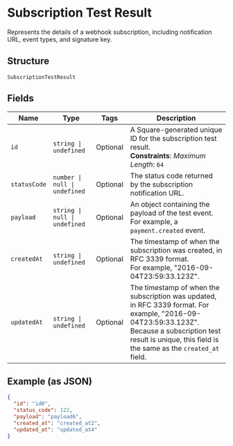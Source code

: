 
# Subscription Test Result

Represents the details of a webhook subscription, including notification URL,
event types, and signature key.

## Structure

`SubscriptionTestResult`

## Fields

| Name | Type | Tags | Description |
|  --- | --- | --- | --- |
| `id` | `string \| undefined` | Optional | A Square-generated unique ID for the subscription test result.<br>**Constraints**: *Maximum Length*: `64` |
| `statusCode` | `number \| null \| undefined` | Optional | The status code returned by the subscription notification URL. |
| `payload` | `string \| null \| undefined` | Optional | An object containing the payload of the test event. For example, a `payment.created` event. |
| `createdAt` | `string \| undefined` | Optional | The timestamp of when the subscription was created, in RFC 3339 format.<br>For example, "2016-09-04T23:59:33.123Z". |
| `updatedAt` | `string \| undefined` | Optional | The timestamp of when the subscription was updated, in RFC 3339 format. For example, "2016-09-04T23:59:33.123Z".<br>Because a subscription test result is unique, this field is the same as the `created_at` field. |

## Example (as JSON)

```json
{
  "id": "id0",
  "status_code": 122,
  "payload": "payload6",
  "created_at": "created_at2",
  "updated_at": "updated_at4"
}
```

